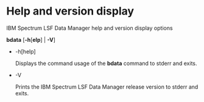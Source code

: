 # Help and version display

IBM Spectrum LSF Data Manager help and version display options

**bdata** [**-h**[**elp**] | **-V**]

- -h[help]

  Displays the command usage of the **bdata** command to stderr and exits.

- -V

  Prints the IBM Spectrum LSF Data Manager release version to stderr and exits.